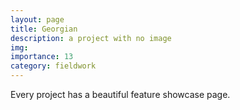 ```yaml
---
layout: page
title: Georgian
description: a project with no image
img:
importance: 13
category: fieldwork
---
```


Every project has a beautiful feature showcase page.
